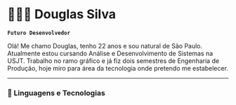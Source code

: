 # 👨🏾‍💻 Douglas Silva

**`Futuro Desenvolvedor`**

Olá! Me chamo Douglas, tenho 22 anos e sou natural de São Paulo. Atualmente estou cursando Análise e Desenvolvimento de Sistemas na USJT. Trabalho no ramo gráfico e já fiz dois semestres de Engenharia de Produção, hoje miro para área da tecnologia onde pretendo me estabelecer.

 


---

### 🤖 Linguagens e Tecnologias
